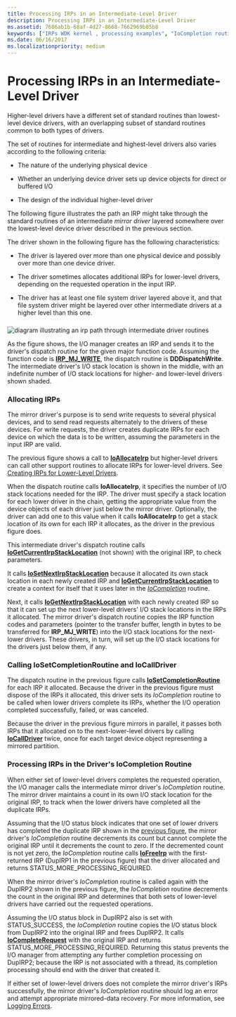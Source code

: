 ```yaml
---
title: Processing IRPs in an Intermediate-Level Driver
description: Processing IRPs in an Intermediate-Level Driver
ms.assetid: 7606ab1b-68af-4d27-8668-7662969b85b8
keywords: ["IRPs WDK kernel , processing examples", "IoCompletion routines", "IoSetCompletionRoutine", "mirror drivers WDK IRPs", "allocating IRPs", "IoCallDriver"]
ms.date: 06/16/2017
ms.localizationpriority: medium
---
```


# Processing IRPs in an Intermediate-Level Driver





Higher-level drivers have a different set of standard routines than lowest-level device drivers, with an overlapping subset of standard routines common to both types of drivers.

The set of routines for intermediate and highest-level drivers also varies according to the following criteria:

-   The nature of the underlying physical device

-   Whether an underlying device driver sets up device objects for direct or buffered I/O

-   The design of the individual higher-level driver

The following figure illustrates the path an IRP might take through the standard routines of an intermediate *mirror driver* layered somewhere over the lowest-level device driver described in the previous section.

The driver shown in the following figure has the following characteristics:

-   The driver is layered over more than one physical device and possibly over more than one device driver.

-   The driver sometimes allocates additional IRPs for lower-level drivers, depending on the requested operation in the input IRP.

-   The driver has at least one file system driver layered above it, and that file system driver might be layered over other intermediate drivers at a higher level than this one.

### <a href="" id="irp-path-through-intermediate-driver-routines"></a>

![diagram illustrating an irp path through intermediate driver routines](images/4hiddirp.png)

As the figure shows, the I/O manager creates an IRP and sends it to the driver's dispatch routine for the given major function code. Assuming the function code is [**IRP\_MJ\_WRITE**](./irp-mj-write.md), the dispatch routine is **DDDispatchWrite**. The intermediate driver's I/O stack location is shown in the middle, with an indefinite number of I/O stack locations for higher- and lower-level drivers shown shaded.

### <a href="" id="allocating-irps-"></a>Allocating IRPs

The mirror driver's purpose is to send write requests to several physical devices, and to send read requests alternately to the drivers of these devices. For write requests, the driver creates duplicate IRPs for each device on which the data is to be written, assuming the parameters in the input IRP are valid.

The previous figure shows a call to [**IoAllocateIrp**](/windows-hardware/drivers/ddi/wdm/nf-wdm-ioallocateirp) but higher-level drivers can call other support routines to allocate IRPs for lower-level drivers. See [Creating IRPs for Lower-Level Drivers](creating-irps-for-lower-level-drivers.md).

When the dispatch routine calls **IoAllocateIrp**, it specifies the number of I/O stack locations needed for the IRP. The driver must specify a stack location for each lower driver in the chain, getting the appropriate value from the device objects of each driver just below the mirror driver. Optionally, the driver can add one to this value when it calls **IoAllocateIrp** to get a stack location of its own for each IRP it allocates, as the driver in the previous figure does.

This intermediate driver's dispatch routine calls [**IoGetCurrentIrpStackLocation**](/windows-hardware/drivers/ddi/wdm/nf-wdm-iogetcurrentirpstacklocation) (not shown) with the original IRP, to check parameters.

It calls [**IoSetNextIrpStackLocation**](/windows-hardware/drivers/ddi/wdm/nf-wdm-iosetnextirpstacklocation) because it allocated its own stack location in each newly created IRP and [**IoGetCurrentIrpStackLocation**](/windows-hardware/drivers/ddi/wdm/nf-wdm-iogetcurrentirpstacklocation) to create a context for itself that it uses later in the [*IoCompletion*](/windows-hardware/drivers/ddi/wdm/nc-wdm-io_completion_routine) routine.

Next, it calls [**IoGetNextIrpStackLocation**](/windows-hardware/drivers/ddi/wdm/nf-wdm-iogetnextirpstacklocation) with each newly created IRP so that it can set up the next lower-level drivers' I/O stack locations in the IRPs it allocated. The mirror driver's dispatch routine copies the IRP function codes and parameters (pointer to the transfer buffer, length in bytes to be transferred for **IRP\_MJ\_WRITE**) into the I/O stack locations for the next-lower drivers. These drivers, in turn, will set up the I/O stack locations for the drivers just below them, if any.

### Calling IoSetCompletionRoutine and IoCallDriver

The dispatch routine in the previous figure calls [**IoSetCompletionRoutine**](/windows-hardware/drivers/ddi/wdm/nf-wdm-iosetcompletionroutine) for each IRP it allocated. Because the driver in the previous figure must dispose of the IRPs it allocated, this driver sets its *IoCompletion* routine to be called when lower drivers complete its IRPs, whether the I/O operation completed successfully, failed, or was canceled.

Because the driver in the previous figure mirrors in parallel, it passes both IRPs that it allocated on to the next-lower-level drivers by calling [**IoCallDriver**](/windows-hardware/drivers/ddi/wdm/nf-wdm-iocalldriver) twice, once for each target device object representing a mirrored partition.

### Processing IRPs in the Driver's IoCompletion Routine

When either set of lower-level drivers completes the requested operation, the I/O manager calls the intermediate mirror driver's *IoCompletion* routine. The mirror driver maintains a count in its own I/O stack location for the original IRP, to track when the lower drivers have completed all the duplicate IRPs.

Assuming that the I/O status block indicates that one set of lower drivers has completed the duplicate IRP shown in the [previous figure](#irp-path-through-intermediate-driver-routines), the mirror driver's *IoCompletion* routine decrements its count but cannot complete the original IRP until it decrements the count to zero. If the decremented count is not yet zero, the *IoCompletion* routine calls [**IoFreeIrp**](/windows-hardware/drivers/ddi/wdm/nf-wdm-iofreeirp) with the first-returned IRP (DupIRP1 in the previous figure) that the driver allocated and returns STATUS\_MORE\_PROCESSING\_REQUIRED.

When the mirror driver's *IoCompletion* routine is called again with the DupIRP2 shown in the previous figure, the *IoCompletion* routine decrements the count in the original IRP and determines that both sets of lower-level drivers have carried out the requested operations.

Assuming the I/O status block in DupIRP2 also is set with STATUS\_SUCCESS, the *IoCompletion* routine copies the I/O status block from DupIRP2 into the original IRP and frees DupIRP2. It calls [**IoCompleteRequest**](/windows-hardware/drivers/ddi/wdm/nf-wdm-iocompleterequest) with the original IRP and returns STATUS\_MORE\_PROCESSING\_REQUIRED. Returning this status prevents the I/O manager from attempting any further completion processing on DupIRP2; because the IRP is not associated with a thread, its completion processing should end with the driver that created it.

If either set of lower-level drivers does not complete the mirror driver's IRPs successfully, the mirror driver's *IoCompletion* routine should log an error and attempt appropriate mirrored-data recovery. For more information, see [Logging Errors](logging-errors.md).

 

